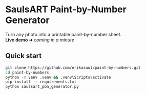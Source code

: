 # SaulsART Paint-by-Number Generator

Turn any photo into a printable paint-by-number sheet.  
**Live demo ➜** _coming in a minute_

## Quick start
```bash
git clone https://github.com/erikasaul/paint-by-numbers.git
cd paint-by-numbers
python -m venv .venv && .venv\Scripts\activate
pip install -r requirements.txt
python saulsart_pbn_generator.py
```


